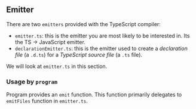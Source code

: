 ## Emitter
There are two `emitters` provided with the TypeScript compiler:

* `emitter.ts`: this is the emitter you are most likely to be interested in. Its the TS -> JavaScript emitter.
* `declarationEmitter.ts`: this is the emitter used to create a *declaration file* (a `.d.ts`) for a *TypeScript source file* (a `.ts` file).

We will look at `emitter.ts` in this section.

### Usage by `program`
Program provides an `emit` function. This function primarily delegates to `emitFiles` function in `emitter.ts`.
